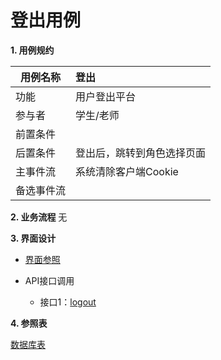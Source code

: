 # 登出用例 

 **1. 用例规约**

|用例名称|登出|
|-------|:-------------|
|功能|用户登出平台|
|参与者|学生/老师|
|前置条件| |
|后置条件|登出后，跳转到角色选择页面|
|主事件流|系统清除客户端Cookie|
|备选事件流||

**2. 业务流程**
无

 **3. 界面设计**
- [界面参照](https://white12138.github.io/is_analysis/test6/web/%E8%A7%92%E8%89%B2%E9%80%89%E6%8B%A9%E7%95%8C%E9%9D%A2.html)

- API接口调用
    - 接口1：[logout](https://github.com/white12138/is_analysis/blob/master/test6/%E6%8E%A5%E5%8F%A3/logout.md)
    
**4. 参照表**

[数据库表](https://github.com/white12138/is_analysis/blob/master/test6/shujuku/README.md)

